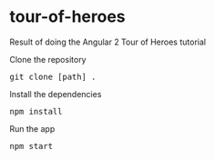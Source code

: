 # tour-of-heroes
Result of doing the Angular 2 Tour of Heroes tutorial

Clone the repository
<pre>
git clone [path] .
</pre>

Install the dependencies 
<pre>
npm install
</pre>

Run the app
<pre>
npm start
</pre>
